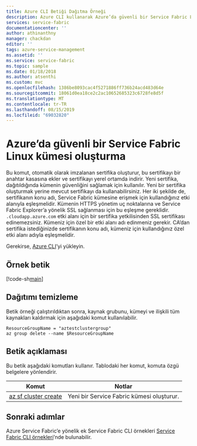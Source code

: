 ```yaml
---
title: Azure CLI Betiği Dağıtma Örneği
description: Azure CLI kullanarak Azure’da güvenli bir Service Fabric Linux kümesi oluşturun.
services: service-fabric
documentationcenter: ''
author: athinanthny
manager: chackdan
editor: ''
tags: azure-service-management
ms.assetid: ''
ms.service: service-fabric
ms.topic: sample
ms.date: 01/18/2018
ms.author: atsenthi
ms.custom: mvc
ms.openlocfilehash: 1386be8093cac4f5271886ff736b24acd483d64e
ms.sourcegitcommit: 18061d0ea18ce2c2ac10652685323c6728fe8d5f
ms.translationtype: MT
ms.contentlocale: tr-TR
ms.lasthandoff: 08/15/2019
ms.locfileid: "69032820"
---
```

# <a name="create-a-secure-service-fabric-linux-cluster-in-azure"></a>Azure’da güvenli bir Service Fabric Linux kümesi oluşturma

Bu komut, otomatik olarak imzalanan sertifika oluşturur, bu sertifikayı bir anahtar kasasına ekler ve sertifikayı yerel ortamda indirir.  Yeni sertifika, dağıtıldığında kümenin güvenliğini sağlamak için kullanılır.  Yeni bir sertifika oluşturmak yerine mevcut sertifikayı da kullanabilirsiniz.  Her iki şekilde de, sertifikanın konu adı, Service Fabric kümesine erişmek için kullandığınız etki alanıyla eşleşmelidir. Kümenin HTTPS yönetim uç noktalarına ve Service Fabric Explorer’a yönelik SSL sağlanması için bu eşleşme gereklidir. `.cloudapp.azure.com` etki alanı için bir sertifika yetkilisinden SSL sertifikası edinemezsiniz. Kümeniz için özel bir etki alanı adı edinmeniz gerekir. CA’dan sertifika istediğinizde sertifikanın konu adı, kümeniz için kullandığınız özel etki alanı adıyla eşleşmelidir.

Gerekirse, [Azure CLI](/en-us/cli/azure/install-azure-cli?view=azure-cli-latest)’yi yükleyin.

## <a name="sample-script"></a>Örnek betik

[!code-sh[main](../../../cli_scripts/service-fabric/create-cluster/create-cluster.sh "Deploy an application to a cluster")]

## <a name="clean-up-deployment"></a>Dağıtımı temizleme

Betik örneği çalıştırıldıktan sonra, kaynak grubunu, kümeyi ve ilişkili tüm kaynakları kaldırmak için aşağıdaki komut kullanılabilir.

```azurecli
ResourceGroupName = "aztestclustergroup"
az group delete --name $ResourceGroupName
```

## <a name="script-explanation"></a>Betik açıklaması

Bu betik aşağıdaki komutları kullanır. Tablodaki her komut, komuta özgü belgelere yönlendirir.

| Komut | Notlar |
|---|---|
| [az sf cluster create](https://docs.microsoft.com/cli/azure/sf/cluster?view=azure-cli-latest) | Yeni bir Service Fabric kümesi oluşturur.  |

## <a name="next-steps"></a>Sonraki adımlar

Azure Service Fabric’e yönelik ek Service Fabric CLI örnekleri [Service Fabric CLI örnekleri](../samples-cli.md)’nde bulunabilir.
